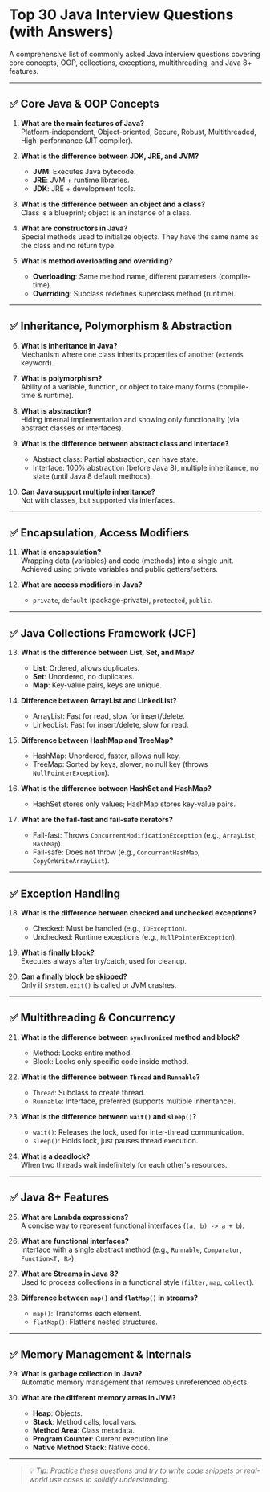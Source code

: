 # Top 30 Java Interview Questions (with Answers)

A comprehensive list of commonly asked Java interview questions covering core concepts, OOP, collections, exceptions, multithreading, and Java 8+ features.

---

## ✅ Core Java & OOP Concepts

1. **What are the main features of Java?**  
   Platform-independent, Object-oriented, Secure, Robust, Multithreaded, High-performance (JIT compiler).

2. **What is the difference between JDK, JRE, and JVM?**  
   - **JVM**: Executes Java bytecode.  
   - **JRE**: JVM + runtime libraries.  
   - **JDK**: JRE + development tools.

3. **What is the difference between an object and a class?**  
   Class is a blueprint; object is an instance of a class.

4. **What are constructors in Java?**  
   Special methods used to initialize objects. They have the same name as the class and no return type.

5. **What is method overloading and overriding?**  
   - **Overloading**: Same method name, different parameters (compile-time).  
   - **Overriding**: Subclass redefines superclass method (runtime).

---

## ✅ Inheritance, Polymorphism & Abstraction

6. **What is inheritance in Java?**  
   Mechanism where one class inherits properties of another (`extends` keyword).

7. **What is polymorphism?**  
   Ability of a variable, function, or object to take many forms (compile-time & runtime).

8. **What is abstraction?**  
   Hiding internal implementation and showing only functionality (via abstract classes or interfaces).

9. **What is the difference between abstract class and interface?**  
   - Abstract class: Partial abstraction, can have state.  
   - Interface: 100% abstraction (before Java 8), multiple inheritance, no state (until Java 8 default methods).

10. **Can Java support multiple inheritance?**  
    Not with classes, but supported via interfaces.

---

## ✅ Encapsulation, Access Modifiers

11. **What is encapsulation?**  
    Wrapping data (variables) and code (methods) into a single unit. Achieved using private variables and public getters/setters.

12. **What are access modifiers in Java?**  
    - `private`, `default` (package-private), `protected`, `public`.

---

## ✅ Java Collections Framework (JCF)

13. **What is the difference between List, Set, and Map?**  
    - **List**: Ordered, allows duplicates.  
    - **Set**: Unordered, no duplicates.  
    - **Map**: Key-value pairs, keys are unique.

14. **Difference between ArrayList and LinkedList?**  
    - ArrayList: Fast for read, slow for insert/delete.  
    - LinkedList: Fast for insert/delete, slow for read.

15. **Difference between HashMap and TreeMap?**  
    - HashMap: Unordered, faster, allows null key.  
    - TreeMap: Sorted by keys, slower, no null key (throws `NullPointerException`).

16. **What is the difference between HashSet and HashMap?**  
    - HashSet stores only values; HashMap stores key-value pairs.

17. **What are the fail-fast and fail-safe iterators?**  
    - Fail-fast: Throws `ConcurrentModificationException` (e.g., `ArrayList`, `HashMap`).  
    - Fail-safe: Does not throw (e.g., `ConcurrentHashMap`, `CopyOnWriteArrayList`).

---

## ✅ Exception Handling

18. **What is the difference between checked and unchecked exceptions?**  
    - Checked: Must be handled (e.g., `IOException`).  
    - Unchecked: Runtime exceptions (e.g., `NullPointerException`).

19. **What is finally block?**  
    Executes always after try/catch, used for cleanup.

20. **Can a finally block be skipped?**  
    Only if `System.exit()` is called or JVM crashes.

---

## ✅ Multithreading & Concurrency

21. **What is the difference between `synchronized` method and block?**  
    - Method: Locks entire method.  
    - Block: Locks only specific code inside method.

22. **What is the difference between `Thread` and `Runnable`?**  
    - `Thread`: Subclass to create thread.  
    - `Runnable`: Interface, preferred (supports multiple inheritance).

23. **What is the difference between `wait()` and `sleep()`?**  
    - `wait()`: Releases the lock, used for inter-thread communication.  
    - `sleep()`: Holds lock, just pauses thread execution.

24. **What is a deadlock?**  
    When two threads wait indefinitely for each other's resources.

---

## ✅ Java 8+ Features

25. **What are Lambda expressions?**  
    A concise way to represent functional interfaces (`(a, b) -> a + b`).

26. **What are functional interfaces?**  
    Interface with a single abstract method (e.g., `Runnable`, `Comparator`, `Function<T, R>`).

27. **What are Streams in Java 8?**  
    Used to process collections in a functional style (`filter`, `map`, `collect`).

28. **Difference between `map()` and `flatMap()` in streams?**  
    - `map()`: Transforms each element.  
    - `flatMap()`: Flattens nested structures.

---

## ✅ Memory Management & Internals

29. **What is garbage collection in Java?**  
    Automatic memory management that removes unreferenced objects.

30. **What are the different memory areas in JVM?**  
    - **Heap**: Objects.  
    - **Stack**: Method calls, local vars.  
    - **Method Area**: Class metadata.  
    - **Program Counter**: Current execution line.  
    - **Native Method Stack**: Native code.

---

> 💡 *Tip: Practice these questions and try to write code snippets or real-world use cases to solidify understanding.*
